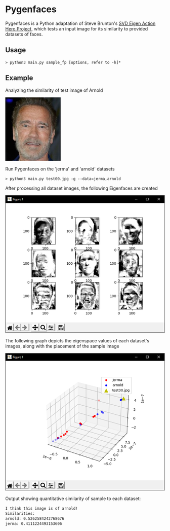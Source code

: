 # Pygenfaces

Pygenfaces is a Python adaptation of Steve Brunton's [SVD Eigen Action Hero Project](https://www.youtube.com/watch?v=SD4NfEKZ_p8), which tests an input image for its similarity to provided datasets of faces.

## Usage

```
> python3 main.py sample_fp [options, refer to -h]*
```

## Example

Analyzing the similarity of test image of Arnold

![arnold](https://github.com/JaceITG/Pygenfaces/blob/main/test00.jpg)


Run Pygenfaces on the 'jerma' and 'arnold' datasets

```
> python3 main.py test00.jpg -g --data=jerma,arnold
```

After processing all dataset images, the following Eigenfaces are created

![eigenfaces](https://github.com/JaceITG/Pygenfaces/blob/main/example/eigenexample.jpg)

The following graph depicts the eigenspace values of each dataset's images, along with the placement of the sample image

![graph](https://github.com/JaceITG/Pygenfaces/blob/main/example/example.jpg)

Output showing quantitative similarity of sample to each dataset:
```
I think this image is of arnold!
Similarities:
arnold: 0.5262584242768676
jerma: 0.4111224493153606
```
